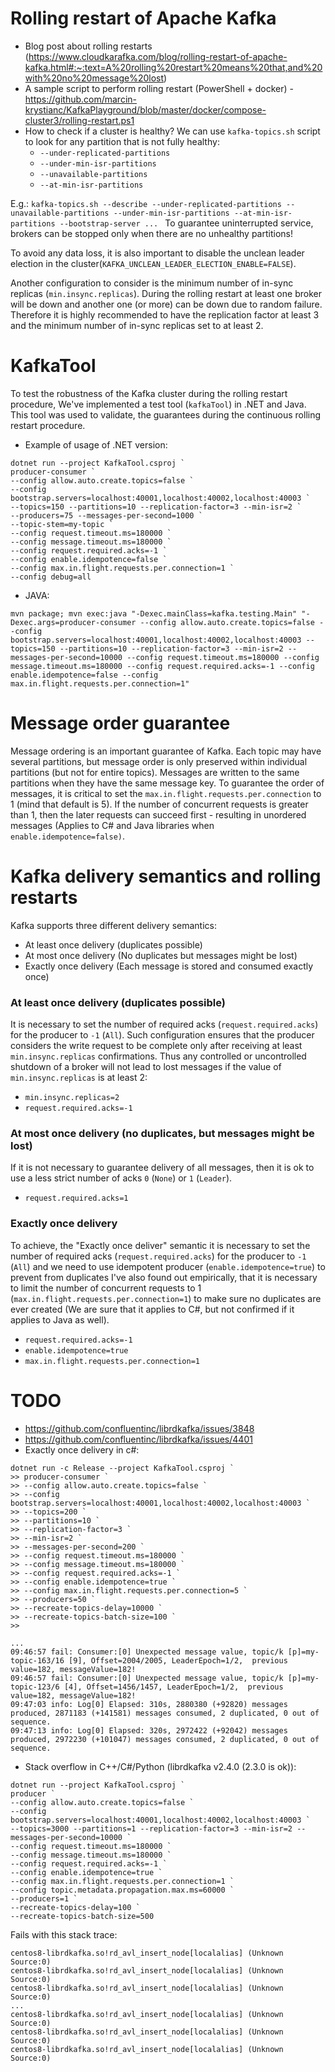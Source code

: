 # Rolling restart of Apache Kafka

- Blog post about rolling restarts (https://www.cloudkarafka.com/blog/rolling-restart-of-apache-kafka.html#:~:text=A%20rolling%20restart%20means%20that,and%20with%20no%20message%20lost)
- A sample script to perform rolling restart (PowerShell + docker) - https://github.com/marcin-krystianc/KafkaPlayground/blob/master/docker/compose-cluster3/rolling-restart.ps1
- How to check if a cluster is healthy?
We can use `kafka-topics.sh` script to look for any partition that is not fully healthy:
  - `--under-replicated-partitions`
  - `--under-min-isr-partitions`
  - `--unavailable-partitions`
  - `--at-min-isr-partitions`

E.g.: `kafka-topics.sh --describe --under-replicated-partitions --unavailable-partitions --under-min-isr-partitions --at-min-isr-partitions --bootstrap-server ... `
To guarantee uninterrupted service, brokers can be stopped only when there are no unhealthy partitions!

To avoid any data loss, it is also important to disable the unclean leader election in the cluster(`KAFKA_UNCLEAN_LEADER_ELECTION_ENABLE=FALSE`).

Another configuration to consider is the minimum number of in-sync replicas (`min.insync.replicas`). During the rolling restart at least one broker will be down and another one (or more) can be down due to random failure. Therefore it is highly recommended to have the replication factor at least 3 and the minimum number of in-sync replicas set to at least 2.

# KafkaTool 

To test the robustness of the Kafka cluster during the rolling restart procedure, We've implemented a test tool (`kafkaTool`) in .NET and Java.
This tool was used to validate, the guarantees during the continuous rolling restart procedure.

- Example of usage of .NET version:
```
dotnet run --project KafkaTool.csproj `
producer-consumer `
--config allow.auto.create.topics=false `
--config bootstrap.servers=localhost:40001,localhost:40002,localhost:40003 `
--topics=150 --partitions=10 --replication-factor=3 --min-isr=2 `
--producers=75 --messages-per-second=1000 `
--topic-stem=my-topic `
--config request.timeout.ms=180000 `
--config message.timeout.ms=180000 `
--config request.required.acks=-1 `
--config enable.idempotence=false `
--config max.in.flight.requests.per.connection=1 `
--config debug=all
```

- JAVA:
```
mvn package; mvn exec:java "-Dexec.mainClass=kafka.testing.Main" "-Dexec.args=producer-consumer --config allow.auto.create.topics=false --config bootstrap.servers=localhost:40001,localhost:40002,localhost:40003 --topics=150 --partitions=10 --replication-factor=3 --min-isr=2 --messages-per-second=10000 --config request.timeout.ms=180000 --config message.timeout.ms=180000 --config request.required.acks=-1 --config enable.idempotence=false --config max.in.flight.requests.per.connection=1"
```

# Message order guarantee

Message ordering is an important guarantee of Kafka. 
Each topic may have several partitions, but message order is only preserved within individual partitions (but not for entire topics). 
Messages are written to the same partitions when they have the same message key.
To guarantee the order of messages, it is critical to set the `max.in.flight.requests.per.connection` to 1 (mind that default is 5).
If the number of concurrent requests is greater than 1, then the later requests can succeed first - resulting in unordered messages (Applies to C# and Java libraries when `enable.idempotence=false)`.

# Kafka delivery semantics and rolling restarts

Kafka supports three different delivery semantics:
- At least once delivery (duplicates possible)
- At most once delivery (No duplicates but messages might be lost)
- Exactly once delivery (Each message is stored and consumed exactly once)

### At least once delivery (duplicates possible)

It is necessary to set the number of required acks (`request.required.acks`) for the producer to `-1` (`All`).
Such configuration ensures that the producer considers the write request to be complete only after receiving at least `min.insync.replicas` confirmations.
Thus any controlled or uncontrolled shutdown of a broker will not lead to lost messages if the value of `min.insync.replicas` is at least 2:
- `min.insync.replicas=2`
- `request.required.acks=-1`

### At most once delivery (no duplicates, but messages might be lost)

If it is not necessary to guarantee delivery of all messages, then it is ok to use a less strict number of acks `0` (`None`) or `1` (`Leader`).
- `request.required.acks=1`

### Exactly once delivery
To achieve, the "Exactly once deliver" semantic it is necessary to set the number of required acks (`request.required.acks`) for the producer to `-1` (`All`) and we need to use idempotent producer (`enable.idempotence=true`) to prevent from duplicates
I've also found out empirically, that it is necessary to limit the number of concurrent requests to 1 (`max.in.flight.requests.per.connection=1`) to make sure no duplicates are ever created (We are sure that it applies to C#, but not confirmed if it applies to Java as well).
- `request.required.acks=-1`
- `enable.idempotence=true`
- `max.in.flight.requests.per.connection=1`

# TODO
- https://github.com/confluentinc/librdkafka/issues/3848
- https://github.com/confluentinc/librdkafka/issues/4401
- Exactly once delivery in c#:
```
dotnet run -c Release --project KafkaTool.csproj `
>> producer-consumer `
>> --config allow.auto.create.topics=false `
>> --config bootstrap.servers=localhost:40001,localhost:40002,localhost:40003 `
>> --topics=200 `
>> --partitions=10 `
>> --replication-factor=3 `
>> --min-isr=2 `
>> --messages-per-second=200 `
>> --config request.timeout.ms=180000 `
>> --config message.timeout.ms=180000 `
>> --config request.required.acks=-1 `
>> --config enable.idempotence=true `
>> --config max.in.flight.requests.per.connection=5 `
>> --producers=50 `
>> --recreate-topics-delay=10000 `
>> --recreate-topics-batch-size=100 `
>>
```
```
...
09:46:57 fail: Consumer:[0] Unexpected message value, topic/k [p]=my-topic-163/16 [9], Offset=2004/2005, LeaderEpoch=1/2,  previous value=182, messageValue=182!
09:46:57 fail: Consumer:[0] Unexpected message value, topic/k [p]=my-topic-123/6 [4], Offset=1456/1457, LeaderEpoch=1/2,  previous value=182, messageValue=182!
09:47:03 info: Log[0] Elapsed: 310s, 2880380 (+92820) messages produced, 2871183 (+141581) messages consumed, 2 duplicated, 0 out of sequence.
09:47:13 info: Log[0] Elapsed: 320s, 2972422 (+92042) messages produced, 2972230 (+101047) messages consumed, 2 duplicated, 0 out of sequence.
```
- Stack overflow in C++/C#/Python (librdkafka v2.4.0 (2.3.0 is ok)):
```
dotnet run --project KafkaTool.csproj `
producer `
--config allow.auto.create.topics=false `
--config bootstrap.servers=localhost:40001,localhost:40002,localhost:40003 `
--topics=3000 --partitions=1 --replication-factor=3 --min-isr=2 --messages-per-second=10000 `
--config request.timeout.ms=180000 `
--config message.timeout.ms=180000 `
--config request.required.acks=-1 `
--config enable.idempotence=true `
--config max.in.flight.requests.per.connection=1 `
--config topic.metadata.propagation.max.ms=60000 `
--producers=1 `
--recreate-topics-delay=100 `
--recreate-topics-batch-size=500
```

Fails with this stack trace:
```
centos8-librdkafka.so!rd_avl_insert_node[localalias] (Unknown Source:0)
centos8-librdkafka.so!rd_avl_insert_node[localalias] (Unknown Source:0)
centos8-librdkafka.so!rd_avl_insert_node[localalias] (Unknown Source:0)
...
centos8-librdkafka.so!rd_avl_insert_node[localalias] (Unknown Source:0)
centos8-librdkafka.so!rd_avl_insert_node[localalias] (Unknown Source:0)
centos8-librdkafka.so!rd_avl_insert_node[localalias] (Unknown Source:0)
```